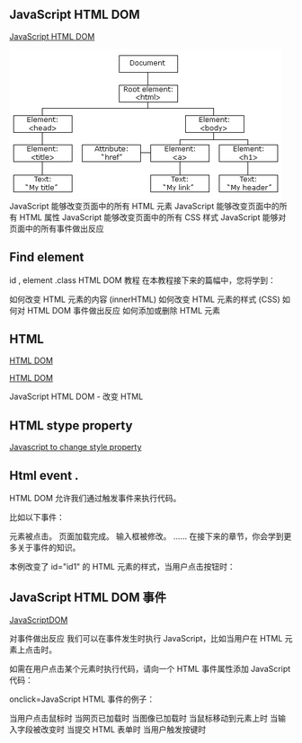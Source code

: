## JavaScript HTML DOM
[JavaScript HTML DOM](https://www.runoob.com/js/js-htmldom.html)

![alt text](image-5.png)
JavaScript 能够改变页面中的所有 HTML 元素
JavaScript 能够改变页面中的所有 HTML 属性
JavaScript 能够改变页面中的所有 CSS 样式
JavaScript 能够对页面中的所有事件做出反应

## Find element
id , element .class
HTML DOM 教程
在本教程接下来的篇幅中，您将学到：

如何改变 HTML 元素的内容 (innerHTML)
如何改变 HTML 元素的样式 (CSS)
如何对 HTML DOM 事件做出反应
如何添加或删除 HTML 元素

## HTML 

[HTML DOM](https://www.w3schools.com/js/js_htmldom.asp)


[HTML DOM](https://www.runoob.com/js/js-htmldom-html.html)

JavaScript HTML DOM - 改变 HTML

## HTML stype property

[Javascript to change style property](https://www.runoob.com/js/js-htmldom-css.html)

## Html event .

HTML DOM 允许我们通过触发事件来执行代码。

比如以下事件：

元素被点击。
页面加载完成。
输入框被修改。
……
在接下来的章节，你会学到更多关于事件的知识。

本例改变了 id="id1" 的 HTML 元素的样式，当用户点击按钮时：

## JavaScript HTML DOM 事件
[JavaScriptDOM](https://www.runoob.com/js/js-htmldom-events.html)

对事件做出反应
我们可以在事件发生时执行 JavaScript，比如当用户在 HTML 元素上点击时。

如需在用户点击某个元素时执行代码，请向一个 HTML 事件属性添加 JavaScript 代码：

onclick=JavaScript
HTML 事件的例子：

当用户点击鼠标时
当网页已加载时
当图像已加载时
当鼠标移动到元素上时
当输入字段被改变时
当提交 HTML 表单时
当用户触发按键时